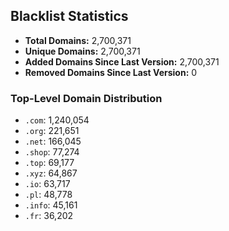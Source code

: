 ## Blacklist Statistics

- **Total Domains:** 2,700,371
- **Unique Domains:** 2,700,371
- **Added Domains Since Last Version:** 2,700,371
- **Removed Domains Since Last Version:** 0

### Top-Level Domain Distribution

-  `.com`: 1,240,054
-  `.org`: 221,651
-  `.net`: 166,045
-  `.shop`: 77,274
-  `.top`: 69,177
-  `.xyz`: 64,867
-  `.io`: 63,717
-  `.pl`: 48,778
-  `.info`: 45,161
-  `.fr`: 36,202
